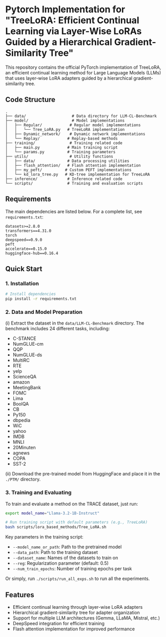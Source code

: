# Pytorch Implementation for "TreeLoRA: Efficient Continual Learning via Layer-Wise LoRAs Guided by a Hierarchical Gradient-Similarity Tree"

This repository contains the official PyTorch implementation of TreeLoRA, an efficient continual learning method for Large Language Models (LLMs) that uses layer-wise LoRA adapters guided by a hierarchical gradient-similarity tree.

## Code Structure

```
.
├── data/                    # Data directory for LLM-CL-Benchmark
├── model/                   # Model implementations
│   ├── Regular/            # Regular model implementations
│   │   └── Tree_LoRA.py   # TreeLoRA implementation
│   ├── Dynamic_network/    # Dynamic network implementations
│   └── Replay/            # Replay-based methods
├── training/               # Training related code
│   ├── main.py            # Main training script
│   └── params.py          # Training parameters
├── utils/                  # Utility functions
│   ├── data/              # Data processing utilities
│   ├── flash_attention/   # Flash attention implementation
│   ├── my_peft/          # Custom PEFT implementations
│   └── kd_lora_tree.py   # KD-tree implementation for TreeLoRA
├── inference/             # Inference related code
└── scripts/               # Training and evaluation scripts
```

## Requirements

The main dependencies are listed below. For a complete list, see `requirements.txt`:

```
datasets>=2.8.0
transformers==4.31.0
torch
deepspeed==0.9.0
peft
accelerate==0.15.0
huggingface-hub==0.16.4
```

## Quick Start

### 1. Installation

```bash
# Install dependencies
pip install -r requirements.txt
```

### 2. Data and Model Preparation

(i) Extract the dataset in the `data/LLM-CL-Benchmark` directory. The benchmark includes 24 different tasks, including:

- C-STANCE
- NumGLUE-cm
- QQP
- NumGLUE-ds
- MultiRC
- RTE
- yelp
- ScienceQA
- amazon
- MeetingBank
- FOMC
- Lima
- BoolQA
- CB
- Py150
- dbpedia
- WiC
- yahoo
- IMDB
- MNLI
- 20Minuten
- agnews
- COPA
- SST-2

(ii) Download the pre-trained model from HuggingFace and place it in the `./PTM/` directory.

### 3. Training and Evaluating

To train and evaluate a method on the TRACE dataset, just run:

```bash
export model_name="Llama-3.2-1B-Instruct"

# Run training script with default parameters (e.g., TreeLoRA)
bash scripts/lora_based_methods/Tree_LoRA.sh
```

Key parameters in the training script:

-   `--model_name_or_path`: Path to the pretrained model
-   `--data_path`: Path to the training dataset
-   `--dataset_name`: Names of the datasets to train on
-   `--reg`: Regularization parameter (default: 0.5)
-   `--num_train_epochs`: Number of training epochs per task

Or simply, run `./scripts/run_all_exps.sh` to run all the experiments.

## Features

-   Efficient continual learning through layer-wise LoRA adapters
-   Hierarchical gradient-similarity tree for adapter organization
-   Support for multiple LLM architectures (Gemma, LLaMA, Mistral, etc.)
-   DeepSpeed integration for efficient training
-   Flash attention implementation for improved performance
